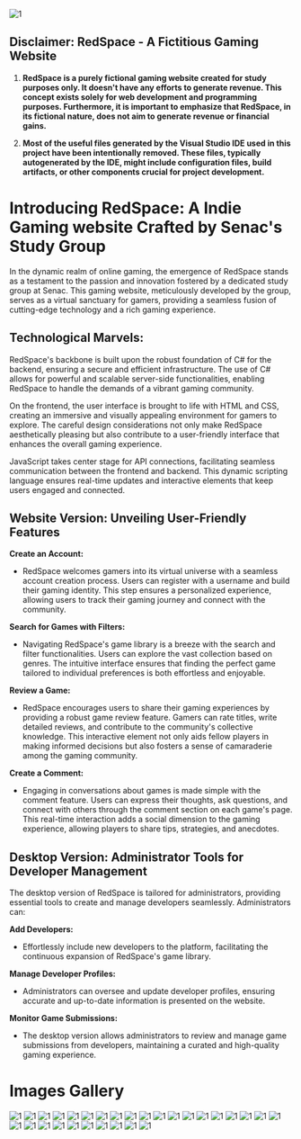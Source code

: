 ![1](/images/Slide4.JPG)

## Disclaimer: RedSpace - A Fictitious Gaming Website

1. **RedSpace is a purely fictional gaming website created for study purposes only. It doesn't have any efforts to generate revenue. This concept exists solely for web development and programming purposes. Furthermore, it is important to emphasize that RedSpace, in its fictional nature, does not aim to generate revenue or financial gains.**

2. **Most of the useful files generated by the Visual Studio IDE used in this project have been intentionally removed. These files, typically autogenerated by the IDE, might include configuration files, build artifacts, or other components crucial for project development.**

# Introducing RedSpace: A Indie Gaming website Crafted by Senac's Study Group

In the dynamic realm of online gaming, the emergence of RedSpace stands as a testament to the passion and innovation fostered by a dedicated study group at Senac. This gaming website, meticulously developed by the group, serves as a virtual sanctuary for gamers, providing a seamless fusion of cutting-edge technology and a rich gaming experience.

## Technological Marvels:

RedSpace's backbone is built upon the robust foundation of C# for the backend, ensuring a secure and efficient infrastructure. The use of C# allows for powerful and scalable server-side functionalities, enabling RedSpace to handle the demands of a vibrant gaming community.

On the frontend, the user interface is brought to life with HTML and CSS, creating an immersive and visually appealing environment for gamers to explore. The careful design considerations not only make RedSpace aesthetically pleasing but also contribute to a user-friendly interface that enhances the overall gaming experience.

JavaScript takes center stage for API connections, facilitating seamless communication between the frontend and backend. This dynamic scripting language ensures real-time updates and interactive elements that keep users engaged and connected.

## Website Version: Unveiling User-Friendly Features

**Create an Account:**
- RedSpace welcomes gamers into its virtual universe with a seamless account creation process. Users can register with a  username and build their gaming identity. This step ensures a personalized experience, allowing users to track their gaming journey and connect with the community.

**Search for Games with Filters:**
- Navigating RedSpace's game library is a breeze with the search and filter functionalities. Users can explore the vast collection based on genres. The intuitive interface ensures that finding the perfect game tailored to individual preferences is both effortless and enjoyable.

**Review a Game:**
- RedSpace encourages users to share their gaming experiences by providing a robust game review feature. Gamers can rate titles, write detailed reviews, and contribute to the community's collective knowledge. This interactive element not only aids fellow players in making informed decisions but also fosters a sense of camaraderie among the gaming community.

**Create a Comment:**
- Engaging in conversations about games is made simple with the comment feature. Users can express their thoughts, ask questions, and connect with others through the comment section on each game's page. This real-time interaction adds a social dimension to the gaming experience, allowing players to share tips, strategies, and anecdotes.

## Desktop Version: Administrator Tools for Developer Management

The desktop version of RedSpace is tailored for administrators, providing essential tools to create and manage developers seamlessly. Administrators can:

**Add Developers:**
- Effortlessly include new developers to the platform, facilitating the continuous expansion of RedSpace's game library.

**Manage Developer Profiles:**
- Administrators can oversee and update developer profiles, ensuring accurate and up-to-date information is presented on the website.

**Monitor Game Submissions:**
- The desktop version allows administrators to review and manage game submissions from developers, maintaining a curated and high-quality gaming experience.

# Images Gallery

![1](/images/Slide5.JPG)
![1](/images/Slide6.JPG)
![1](/images/Slide7.JPG)
![1](/images/Slide8.JPG)
![1](/images/Slide9.JPG)
![1](/images/Slide10.JPG)
![1](/images/Slide11.JPG)
![1](/images/Slide12.JPG)
![1](/images/Slide13.JPG)
![1](/images/Slide14.JPG)
![1](/images/Slide15.JPG)
![1](/images/Slide16.JPG)
![1](/images/Slide17.JPG)
![1](/images/Slide18.JPG)
![1](/images/Slide19.JPG)
![1](/images/Slide20.JPG)
![1](/images/Slide21.JPG)
![1](/images/Slide22.JPG)
![1](/images/Slide23.JPG)
![1](/images/Slide24.JPG)
![1](/images/Slide25.JPG)
![1](/images/Slide26.JPG)
![1](/images/Slide27.JPG)
![1](/images/Slide28.JPG)
![1](/images/Slide29.JPG)
![1](/images/Slide30.JPG)
![1](/images/Slide31.JPG)
![1](/images/Slide32.JPG)
![1](/images/Slide33.JPG)




